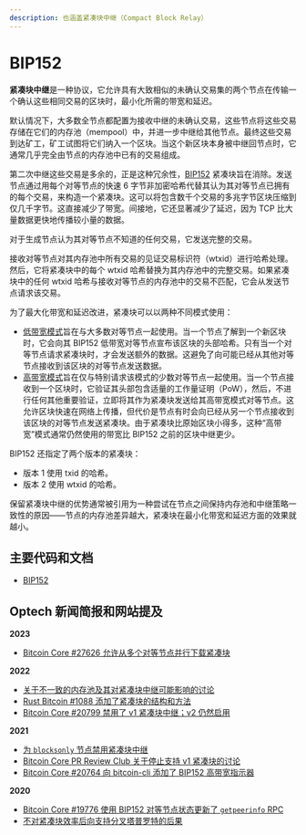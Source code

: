 ```yaml
---
description: 也涵盖紧凑块中继（Compact Block Relay）
---
```


# BIP152

**紧凑块中继**是一种协议，它允许具有大致相似的未确认交易集的两个节点在传输一个确认这些相同交易的区块时，最小化所需的带宽和延迟。

默认情况下，大多数全节点都配置为接收中继的未确认交易，这些节点将这些交易存储在它们的内存池（mempool）中，并进一步中继给其他节点。最终这些交易到达矿工，矿工试图将它们纳入一个区块。当这个新区块本身被中继回节点时，它通常几乎完全由节点的内存池中已有的交易组成。

第二次中继这些交易是多余的，正是这种冗余性，[BIP152](https://github.com/bitcoin/bips/blob/master/bip-0152.mediawiki) 紧凑块旨在消除。发送节点通过用每个对等节点的快速 6 字节非加密哈希代替其认为其对等节点已拥有的每个交易，来构造一个紧凑块。这可以将包含数千个交易的多兆字节区块压缩到仅几千字节。这直接减少了带宽。间接地，它还显著减少了延迟，因为 TCP 比大量数据更快地传播较小量的数据。

对于生成节点认为其对等节点不知道的任何交易，它发送完整的交易。

接收对等节点对其内存池中所有交易的见证交易标识符（wtxid）进行哈希处理。然后，它将紧凑块中的每个 wtxid 哈希替换为其内存池中的完整交易。如果紧凑块中的任何 wtxid 哈希与接收对等节点的内存池中的交易不匹配，它会从发送节点请求该交易。

为了最大化带宽和延迟改进，紧凑块可以以两种不同模式使用：

* [低带宽模式](https://bitcoinops.org/en/topics/compact-block-relay/#low-bandwidth-mode)旨在与大多数对等节点一起使用。当一个节点了解到一个新区块时，它会向其 BIP152 低带宽对等节点宣布该区块的头部哈希。只有当一个对等节点请求紧凑块时，才会发送额外的数据。这避免了向可能已经从其他对等节点接收到该区块的对等节点发送数据。
* [高带宽模式](https://bitcoinops.org/en/topics/compact-block-relay/#high-bandwidth-mode)旨在仅与特别请求该模式的少数对等节点一起使用。当一个节点接收到一个区块时，它验证其头部包含适量的工作量证明（PoW），然后，不进行任何其他重要验证，立即将其作为紧凑块发送给其高带宽模式对等节点。这允许区块快速在网络上传播，但代价是节点有时会向已经从另一个节点接收到该区块的对等节点发送紧凑块。由于紧凑块比原始区块小得多，这种“高带宽”模式通常仍然使用的带宽比 BIP152 之前的区块中继更少。

BIP152 还指定了两个版本的紧凑块：

* 版本 1 使用 txid 的哈希。
* 版本 2 使用 wtxid 的哈希。

保留紧凑块中继的优势通常被引用为一种尝试在节点之间保持内存池和中继策略一致性的原因——节点的内存池差异越大，紧凑块在最小化带宽和延迟方面的效果就越小。

## 主要代码和文档

* [BIP152](https://github.com/bitcoin/bips/blob/master/bip-0152.mediawiki)

## Optech 新闻简报和网站提及

**2023**

* [Bitcoin Core #27626 允许从多个对等节点并行下载紧凑块](https://bitcoinops.org/en/newsletters/2023/05/31/#bitcoin-core-27626)

**2022**

* [关于不一致的内存池及其对紧凑块中继可能影响的讨论](https://bitcoinops.org/en/newsletters/2022/11/02/#better-peering-involves-tradeoffs)
* [Rust Bitcoin #1088 添加了紧凑块的结构和方法](https://bitcoinops.org/en/newsletters/2022/08/03/#rust-bitcoin-1088)
* [Bitcoin Core #20799 禁用了 v1 紧凑块中继；v2 仍然启用](https://bitcoinops.org/en/newsletters/2022/05/25/#bitcoin-core-20799)

**2021**

* [为 `blocksonly` 节点禁用紧凑块中继](https://bitcoinops.org/en/newsletters/2021/09/08/#bitcoin-core-pr-review-club)
* [Bitcoin Core PR Review Club 关于停止支持 v1 紧凑块的讨论](https://bitcoinops.org/en/newsletters/2021/02/10/#bitcoin-core-pr-review-club)
* [Bitcoin Core #20764 向 bitcoin-cli 添加了 BIP152 高带宽指示器](https://bitcoinops.org/en/newsletters/2021/02/10/#bitcoin-core-20764)

**2020**

* [Bitcoin Core #19776 使用 BIP152 对等节点状态更新了 `getpeerinfo` RPC](https://bitcoinops.org/en/newsletters/2020/12/16/#bitcoin-core-19776)
* [不对紧凑块效率后向支持分叉塔普罗特的后果](https://bitcoinops.org/en/newsletters/2020/07/29/#dont-relay-taproot)
